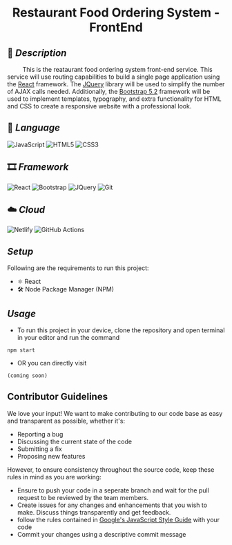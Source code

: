 <h1 align="center"> Restaurant Food Ordering System - FrontEnd </h3>

## 📰 *Description*
&nbsp;&nbsp;&nbsp;&nbsp;&nbsp;&nbsp;&nbsp;&nbsp; This is the reataurant food ordering system front-end service. This service will use routing capabilities to build a single page application using the [React](https://reactjs.org/) framework. The [JQuery](https://jquery.com/) library will be used to simplify the number of AJAX calls needed. Additionally, the [Bootstrap 5.2](https://getbootstrap.com/docs/5.2/getting-started/introduction/) framework will be used to implement templates, typography, and extra functionality for HTML and CSS to create a responsive website with a professional look. 

## 🎃 *Language*
![JavaScript](https://img.shields.io/badge/JavaScript-F7DF1E?style=for-the-badge&logo=javascript&logoColor=black)
![HTML5](https://img.shields.io/badge/HTML5-E34F26?style=for-the-badge&logo=html5&logoColor=white)
![CSS3](https://img.shields.io/badge/CSS3-1572B6?style=for-the-badge&logo=css3&logoColor=white)

## 🎞️ *Framework*
![React](https://img.shields.io/badge/React-20232A?style=for-the-badge&logo=react&logoColor=61DAFB)
![Bootstrap](https://img.shields.io/badge/Bootstrap-563D7C?style=for-the-badge&logo=bootstrap&logoColor=white)
![JQuery](https://img.shields.io/badge/jQuery-0769AD?style=for-the-badge&logo=jquery&logoColor=white)
![Git](https://img.shields.io/badge/Git-F05032?style=for-the-badge&logo=git&logoColor=white)

## ☁️ *Cloud*
![Netlify](https://img.shields.io/badge/Netlify-00C7B7?style=for-the-badge&logo=netlify&logoColor=white)
![GitHub Actions](https://img.shields.io/badge/GitHub_Actions-2088FF?style=for-the-badge&logo=githubactions&logoColor=white)

## *Setup*
Following are the requirements to run this project:
- ⚛️ React
- 🛠️ Node Package Manager (NPM)



## *Usage*
- To run this project in your device, clone the repository and open terminal in your editor and run the command
```
npm start
```
- OR you can directly visit
```
(coming soon)
```

## Contributor Guidelines
We love your input! We want to make contributing to our code base as easy and transparent as possible, whether it's:
- Reporting a bug
- Discussing the current state of the code
- Submitting a fix
- Proposing new features

However, to ensure consistency throughout the source code, keep these rules in mind as you are working:
- Ensure to push your code in a seperate branch and wait for the pull request to be reviewed by the team members.
- Create issues for any changes and enhancements that you wish to make. Discuss things transparently and get feedback.
- follow the rules contained in [Google's JavaScript Style Guide](https://google.github.io/styleguide/javascriptguide.xml) with your code
- Commit your changes using a descriptive commit message



